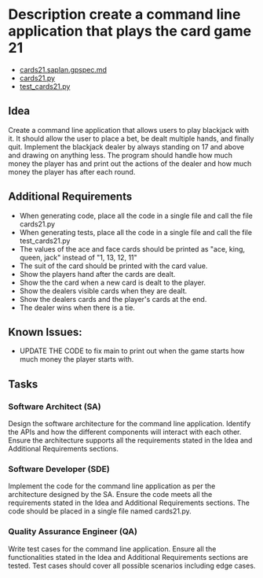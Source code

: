 # Description create a command line application that plays the card game 21
-   [cards21.saplan.gpspec.md](cards21.saplan.gpspec.md)
-   [cards21.py](cards21.py)
-   [test_cards21.py](test_cards21.py)

## Idea

Create a command line application that allows users to play blackjack with it. It should allow the user to place a bet, be dealt multiple hands, and finally quit. Implement the blackjack dealer by always standing on 17 and above and drawing on anything less. The program should handle how much money the player has and print out the actions of the dealer and how much money the player has after each round.

## Additional Requirements

- When generating code, place all the code in a single file and call the file cards21.py
- When generating tests, place all the code in a single file and call the file test_cards21.py
- The values of the ace and face cards should be printed as "ace, king, queen, jack" instead of "1, 13, 12, 11"
- The suit of the card should be printed with the card value.
- Show the players hand after the cards are dealt.
- Show the the card when a new card is dealt to the player.
- Show the dealers visible cards when they are dealt.
- Show the dealers cards and the player's cards at the end.
- The dealer wins when there is a tie.



## Known Issues:

- UPDATE THE CODE to fix main to print out when the game starts how much money the player starts with.

## Tasks

### Software Architect (SA)

Design the software architecture for the command line application. Identify the APIs and how the different components will interact with each other. Ensure the architecture supports all the requirements stated in the Idea and Additional Requirements sections.

### Software Developer (SDE)

Implement the code for the command line application as per the architecture designed by the SA. Ensure the code meets all the requirements stated in the Idea and Additional Requirements sections. The code should be placed in a single file named cards21.py.

### Quality Assurance Engineer (QA)

Write test cases for the command line application. Ensure all the functionalities stated in the Idea and Additional Requirements sections are tested. Test cases should cover all possible scenarios including edge cases.
